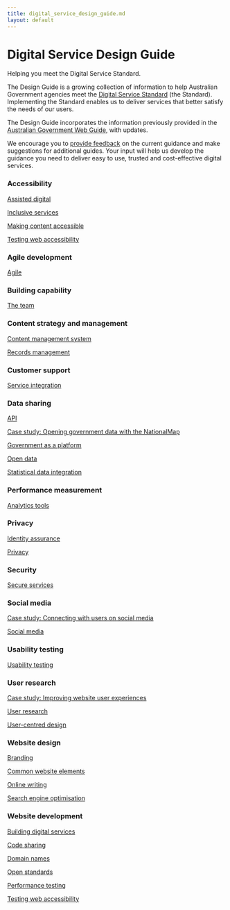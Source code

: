 ```yaml
---
title: digital_service_design_guide.md
layout: default
---
```

Digital Service Design Guide
============================

Helping you meet the Digital Service Standard.

The Design Guide is a growing collection of information to help Australian Government agencies meet the [Digital Service Standard](../../standard/digital_service_standard.md) (the Standard). Implementing the Standard enables us to deliver services that better satisfy the needs of our users.

The Design Guide incorporates the information previously provided in the [Australian Government Web Guide](http://webguide.gov.au), with updates.

We encourage you to [provide feedback](../../feedback%3Furl_from=Howtoapply.html) on the current guidance and make suggestions for additional guides. Your input will help us develop the guidance you need to deliver easy to use, trusted and cost-effective digital services.

### Accessibility

[Assisted digital](../../node/assisted_digital.md)

[Inclusive services](../../node/inclusive_services.md)

[Making content accessible](../../node/making_content_accessible.md)

[Testing web accessibility](../../node/testing_web_accessibility.md)

### Agile development

[Agile](../../node/agile.md)

### Building capability

[The team](../../the_team.md)

### Content strategy and management

[Content management system](../../node/content_management_system.md)

[Records management](../../node/records_management.md)

### Customer support

[Service integration](../../node/service_integration.md)

### Data sharing

[API](../../node/api.md)

[Case study: Opening government data with the NationalMap](../../node/case_study_opening_government_data_with_the_nationalmap.md)

[Government as a platform](../../node/government_as_a_platform.md)

[Open data](../../node/open_data.md)

[Statistical data integration](../../node/statistical_data_integration.md)

### Performance measurement

[Analytics tools](../../node/analytics_tools.md)

### Privacy

[Identity assurance](../../node/identity_assurance.md)

[Privacy](../../node/privacy.md)

### Security

[Secure services](../../node/secure_services.md)

### Social media

[Case study: Connecting with users on social media](../../node/case_study_connecting_with_users_on_social_media.md)

[Social media](../../node/social_media.md)

### Usability testing

[Usability testing](../../usability_testing.md)

### User research

[Case study: Improving website user experiences](../../node/case_study_improving_website_user_experiences.md)

[User research](../../node/user_research.md)

[User-centred design](../../user_centred_design.md)

### Website design

[Branding](../../node/branding.md)

[Common website elements](../../node/common_website_elements.md)

[Online writing](../../node/online_writing.md)

[Search engine optimisation](search_engine_optimisation.md)

### Website development

[Building digital services](../../node/building_digital_services.md)

[Code sharing](../../node/code_sharing.md)

[Domain names](../../node/domain_names.md)

[Open standards](../../node/open_standards.md)

[Performance testing](../../node/performance_testing.md)

[Testing web accessibility](../../node/testing_web_accessibility.md)

